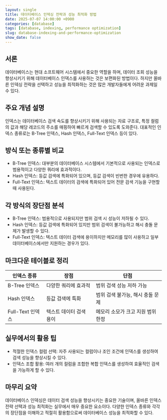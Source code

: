 ```yaml
---
layout: single
title: 데이터베이스 인덱싱 전략과 성능 최적화 방법
date: 2025-07-07 14:00:00 +0900
categories: [database]
tags: [database, indexing, performance optimization]
slug: database-indexing-and-performance-optimization
show_date: false
---
```


## 서론
데이터베이스는 현대 소프트웨어 시스템에서 중요한 역할을 하며, 데이터 조회 성능을 향상시키기 위해 데이터베이스 인덱스를 사용하는 것은 보편화된 방법이다. 하지만 올바른 인덱싱 전략을 선택하고 성능을 최적화하는 것은 많은 개발자들에게 어려운 과제일 수 있다.

## 주요 개념 설명
인덱스는 데이터베이스 검색 속도를 향상시키기 위해 사용되는 자료 구조로, 특정 컬럼의 값과 해당 레코드의 주소를 매핑하여 빠르게 검색할 수 있도록 도와준다. 대표적인 인덱스 종류로는 B-Tree 인덱스, Hash 인덱스, Full-Text 인덱스 등이 있다.

## 방식 또는 종류별 비교
- B-Tree 인덱스: 대부분의 데이터베이스 시스템에서 기본적으로 사용되는 인덱스로 범용적이고 다양한 쿼리에 효과적이다.
- Hash 인덱스: 등값 검색에 특화되어 있으며, 등값 검색이 빈번한 경우에 유용하다.
- Full-Text 인덱스: 텍스트 데이터의 검색에 특화되어 있어 전문 검색 기능을 구현할 때 사용된다.

## 각 방식의 장단점 분석
- B-Tree 인덱스: 범용적으로 사용되지만 범위 검색 시 성능이 저하될 수 있다.
- Hash 인덱스: 등값 검색에 특화되어 있지만 범위 검색이 불가능하고 해시 충돌 문제가 발생할 수 있다.
- Full-Text 인덱스: 텍스트 데이터 검색에 용이하지만 메모리를 많이 사용하고 일부 데이터베이스에서만 지원하는 경우가 있다.

## 마크다운 테이블로 정리
| 인덱스 종류      | 장점                        | 단점                                     |
|------------------|----------------------------|-----------------------------------------|
| B-Tree 인덱스    | 다양한 쿼리에 효과적     | 범위 검색 성능 저하 가능             |
| Hash 인덱스      | 등값 검색에 특화         | 범위 검색 불가능, 해시 충돌 문제 |
| Full-Text 인덱스 | 텍스트 데이터 검색 용이 | 메모리 소모가 크고 지원 범위 한정 |

## 실무에서의 활용 팁
- 적절한 인덱스 컬럼 선택: 자주 사용되는 컬럼이나 조인 조건에 인덱스를 생성하여 검색 성능을 향상시킬 수 있다.
- 인덱스 조합 활용: 여러 개의 컬럼을 조합한 복합 인덱스를 생성하여 효율적인 검색을 가능하게 할 수 있다.

## 마무리 요약
데이터베이스 인덱싱은 데이터 검색 성능을 향상시키는 중요한 기술이며, 올바른 인덱스 전략 선택과 성능 최적화는 실무에서 매우 중요한 요소이다. 다양한 인덱스 종류와 각각의 장단점을 이해하고 적절히 활용함으로써 데이터베이스 성능을 최적화할 수 있다.